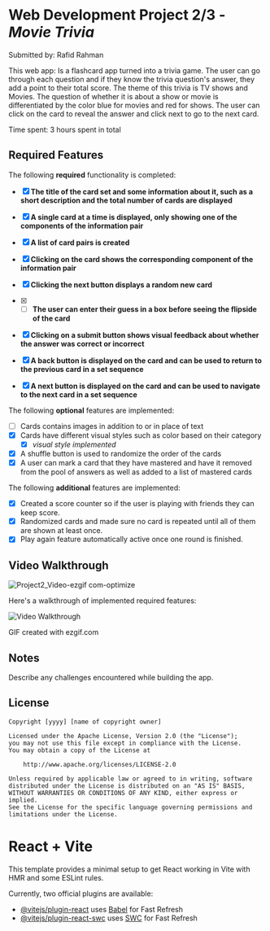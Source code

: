 # Web Development Project 2/3 - *Movie Trivia*

Submitted by: Rafid Rahman

This web app: Is a flashcard app turned into a trivia game. The user can go through each question and if they know the trivia question's answer, they add a point to their total score. The theme of this trivia is TV shows and Movies. The question of whether it is about a show or movie is differentiated by the color blue for movies and red for shows. The user can click on the card to reveal the answer and click next to go to the next card.

Time spent: 3 hours spent in total

## Required Features

The following **required** functionality is completed:

- [X] **The title of the card set and some information about it, such as a short description and the total number of cards are displayed**
- [X] **A single card at a time is displayed, only showing one of the components of the information pair**
- [X] **A list of card pairs is created**
- [X] **Clicking on the card shows the corresponding component of the information pair**
- [X] **Clicking the next button displays a random new card**
- [X] - [ ] **The user can enter their guess in a box before seeing the flipside of the card**
- [X] **Clicking on a submit button shows visual feedback about whether the answer was correct or incorrect**
- [X] **A back button is displayed on the card and can be used to return to the previous card in a set sequence**
- [X] **A next button is displayed on the card and can be used to navigate to the next card in a set sequence**


The following **optional** features are implemented:

- [ ] Cards contains images in addition to or in place of text
- [X] Cards have different visual styles such as color based on their category
  - [X] *visual style implemented*
- [X] A shuffle button is used to randomize the order of the cards
- [X] A user can mark a card that they have mastered and have it removed from the pool of answers as well as added to a list of mastered cards

The following **additional** features are implemented:

- [X] Created a score counter so if the user is playing with friends they can keep score.
- [X] Randomized cards and made sure no card is repeated until all of them are shown at least once.
- [X] Play again feature automatically active once one round is finished.

## Video Walkthrough
![Project2_Video-ezgif com-optimize]()

Here's a walkthrough of implemented required features:

<img src='https://submissions.us-east-1.linodeobjects.com/web102/a187HepG.gif' title='Video Walkthrough' width='' alt='Video Walkthrough' />

<!-- Replace this with whatever GIF tool you used! -->
GIF created with ezgif.com
<!-- Recommended tools:
[Kap](https://getkap.co/) for macOS
[ScreenToGif](https://www.screentogif.com/) for Windows
[peek](https://github.com/phw/peek) for Linux. -->

## Notes

Describe any challenges encountered while building the app.

## License

    Copyright [yyyy] [name of copyright owner]

    Licensed under the Apache License, Version 2.0 (the "License");
    you may not use this file except in compliance with the License.
    You may obtain a copy of the License at

        http://www.apache.org/licenses/LICENSE-2.0

    Unless required by applicable law or agreed to in writing, software
    distributed under the License is distributed on an "AS IS" BASIS,
    WITHOUT WARRANTIES OR CONDITIONS OF ANY KIND, either express or implied.
    See the License for the specific language governing permissions and
    limitations under the License.
# React + Vite

This template provides a minimal setup to get React working in Vite with HMR and some ESLint rules.

Currently, two official plugins are available:

- [@vitejs/plugin-react](https://github.com/vitejs/vite-plugin-react/blob/main/packages/plugin-react/README.md) uses [Babel](https://babeljs.io/) for Fast Refresh
- [@vitejs/plugin-react-swc](https://github.com/vitejs/vite-plugin-react-swc) uses [SWC](https://swc.rs/) for Fast Refresh
